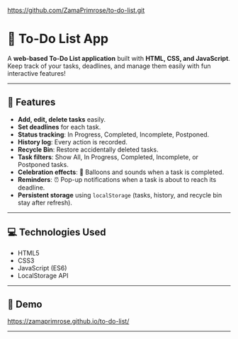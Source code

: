 https://github.com/ZamaPrimrose/to-do-list.git
# 📝 To-Do List App

A **web-based To-Do List application** built with **HTML, CSS, and JavaScript**.  
Keep track of your tasks, deadlines, and manage them easily with fun interactive features!

---

## 🚀 Features

- **Add, edit, delete tasks** easily.
- **Set deadlines** for each task.
- **Status tracking**: In Progress, Completed, Incomplete, Postponed.
- **History log**: Every action is recorded.
- **Recycle Bin**: Restore accidentally deleted tasks.
- **Task filters**: Show All, In Progress, Completed, Incomplete, or Postponed tasks.
- **Celebration effects**: 🎉 Balloons and sounds when a task is completed.
- **Reminders**: ⏰ Pop-up notifications when a task is about to reach its deadline.
- **Persistent storage** using `localStorage` (tasks, history, and recycle bin stay after refresh).

---

## 💻 Technologies Used

- HTML5
- CSS3
- JavaScript (ES6)
- LocalStorage API

---

## 📸 Demo 

 https://zamaprimrose.github.io/to-do-list/



---




